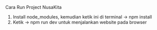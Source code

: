 Cara Run Project NusaKita

1. Install node_modules, kemudian ketik ini di terminal -> npm install
2. Ketik -> npm run dev untuk menjalankan website pada browser
